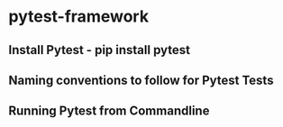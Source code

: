 # pytest-framework

## Install Pytest - pip install pytest
## Naming conventions to follow for Pytest Tests
## Running Pytest from Commandline
